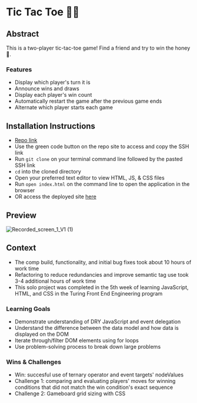 # Tic Tac Toe 🐻🐝
## Abstract
This is a two-player tic-tac-toe game! Find a friend and try to win the honey🍯.
### Features
- Display which player's turn it is
- Announce wins and draws
- Display each player's win count
- Automatically restart the game after the previous game ends
- Alternate which player starts each game
## Installation Instructions
- [Repo link](https://github.com/tednaphil/tic-tac-toe)
- Use the green code button on the repo site to access and copy the SSH link
- Run `git clone` on your terminal command line followed by the pasted SSH link
- `cd` into the cloned directory
- Open your preferred text editor to view HTML, JS, & CSS files
- Run `open index.html` on the command line to open the application in the browser
- OR access the deployed site [here](https://tednaphil.github.io/tic-tac-toe/)
## Preview
![Recorded_screen_1_V1 (1)](https://github.com/tednaphil/tic-tac-toe/assets/76406423/5d90b21f-9f4a-4212-8166-0a309a299e90)
## Context
- The comp build, functionality, and initial bug fixes took about 10 hours of work time
- Refactoring to reduce redundancies and improve semantic tag use took 3-4 additional hours of work time
- This solo project was completed in the 5th week of learning JavaScript, HTML, and CSS in the Turing Front End Engineering program
### Learning Goals
- Demonstrate understanding of DRY JavaScript and event delegation
- Understand the difference between the data model and how data is displayed on the DOM
- Iterate through/filter DOM elements using for loops
- Use problem-solving process to break down large problems
### Wins & Challenges
- Win: succesful use of ternary operator and event targets' nodeValues
- Challenge 1: comparing and evaluating players' moves for winning conditions that did not match the win condition's exact sequence
- Challenge 2: Gameboard grid sizing with CSS
